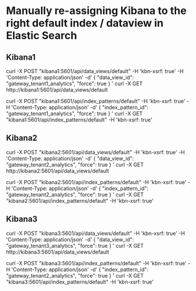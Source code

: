 
# Manually re-assigning Kibana to the right default index / dataview in Elastic Search

## Kibana1

curl -X POST "kibana1:5601/api/data_views/default" -H 'kbn-xsrf: true' -H 'Content-Type: application/json' -d'
{
  "data_view_id": "gateway_tenant1_analytics",
  "force": true
}
'
curl -X GET http://kibana1:5601/api/data_views/default

curl -X POST "kibana1:5601/api/index_patterns/default" -H 'kbn-xsrf: true' -H 'Content-Type: application/json' -d'
{
  "index_pattern_id": "gateway_tenant1_analytics",
  "force": true
}
'
curl -X GET "kibana1:5601/api/index_patterns/default" -H 'kbn-xsrf: true'

## Kibana2

curl -X POST "kibana2:5601/api/data_views/default" -H 'kbn-xsrf: true' -H 'Content-Type: application/json' -d'
{
  "data_view_id": "gateway_tenant2_analytics",
  "force": true
}
'
curl -X GET http://kibana2:5601/api/data_views/default

curl -X POST "kibana2:5601/api/index_patterns/default" -H 'kbn-xsrf: true' -H 'Content-Type: application/json' -d'
{
  "index_pattern_id": "gateway_tenant2_analytics",
  "force": true
}
'
curl -X GET "kibana2:5601/api/index_patterns/default" -H 'kbn-xsrf: true'

## Kibana3

curl -X POST "kibana3:5601/api/data_views/default" -H 'kbn-xsrf: true' -H 'Content-Type: application/json' -d'
{
  "data_view_id": "gateway_tenant3_analytics",
  "force": true
}
'
curl -X GET http://kibana3:5601/api/data_views/default

curl -X POST "kibana3:5601/api/index_patterns/default" -H 'kbn-xsrf: true' -H 'Content-Type: application/json' -d'
{
  "index_pattern_id": "gateway_tenant2_analytics",
  "force": true
}
'
curl -X GET "kibana3:5601/api/index_patterns/default" -H 'kbn-xsrf: true'
